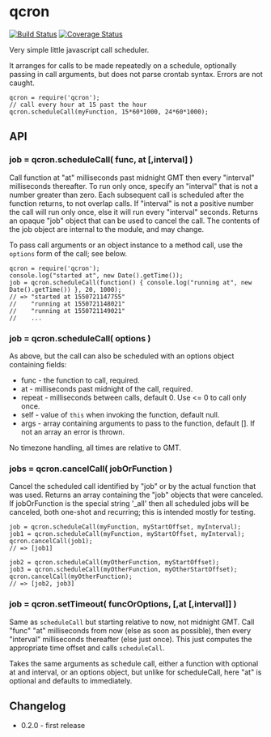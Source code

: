 qcron
=======
[![Build Status](https://api.travis-ci.org/andrasq/node-qcron.svg?branch=master)](https://travis-ci.org/andrasq/node-qcron?branch=master)
[![Coverage Status](https://coveralls.io/repos/github/andrasq/node-qcron/badge.svg?branch=master)](https://coveralls.io/github/andrasq/node-qcron?branch=master)

Very simple little javascript call scheduler.

It arranges for calls to be made repeatedly on a schedule, optionally passing in call
arguments, but does not parse crontab syntax.  Errors are not caught.

    qcron = require('qcron');
    // call every hour at 15 past the hour
    qcron.scheduleCall(myFunction, 15*60*1000, 24*60*1000);


API
---

### job = qcron.scheduleCall( func, at [,interval] )

Call function at "at" milliseconds past midnight GMT then every "interval" milliseconds
thereafter.  To run only once, specify an "interval" that is not a number greater than zero.
Each subsequent call is scheduled after the function returns, to not overlap calls.  If
"interval" is not a positive number the call will run only once, else it will run every
"interval" seconds.  Returns an opaque "job" object that can be used to cancel the call.
The contents of the job object are internal to the module, and may change.

To pass call arguments or an object instance to a method call, use the `options` form of the
call; see below.

    qcron = require('qcron');
    console.log("started at", new Date().getTime());
    job = qcron.scheduleCall(function() { console.log("running at", new Date().getTime()) }, 20, 1000);
    // => "started at 1550721147755"
    //    "running at 1550721148021"
    //    "running at 1550721149021"
    //    ...

### job = qcron.scheduleCall( options )

As above, but the call can also be scheduled with an options object containing fields:

- func - the function to call, required.
- at - milliseconds past midnight of the call, required.
- repeat - milliseconds between calls, default 0.  Use <= 0 to call only once.
- self - value of `this` when invoking the function, default null.
- args - array containing arguments to pass to the function, default [].
  If not an array an error is thrown.

No timezone handling, all times are relative to GMT.

### jobs = qcron.cancelCall( jobOrFunction )

Cancel the scheduled call identified by "job" or by the actual function that was used.
Returns an array containing the "job" objects that were canceled.  If jobOrFunction is the
special string '_all' then all scheduled jobs will be canceled, both one-shot and recurring;
this is intended mostly for testing.

    job = qcron.scheduleCall(myFunction, myStartOffset, myInterval);
    job1 = qcron.scheduleCall(myFunction, myStartOffset, myInterval);
    qcron.cancelCall(job1);
    // => [job1]

    job2 = qcron.scheduleCall(myOtherFunction, myStartOffset);
    job3 = qcron.scheduleCall(myOtherFunction, myOtherStartOffset);
    qcron.cancelCall(myOtherFunction);
    // => [job2, job3]

### job = qcron.setTimeout( funcOrOptions, [,at [,interval]] )

Same as `scheduleCall` but starting relative to now, not midnight GMT.  Call "func"
"at" milliseconds from now (else as soon as possible), then every "interval" milliseconds
thereafter (else just once).  This just computes the appropriate time offset and calls
`scheduleCall`.

Takes the same arguments as schedule call, either a function with optional at and
interval, or an options object, but unlike for scheduleCall, here "at" is optional and
defaults to immediately.


Changelog
---------

- 0.2.0 - first release
